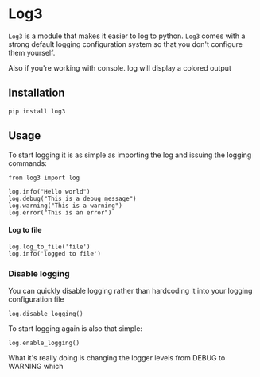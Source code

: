 # Log3

`Log3` is a module that makes it easier to log to python. `Log3` comes with
 a strong default logging configuration system so that you don't configure them
 yourself.

 Also if you're working with console. log will display a colored output

 ## Installation

    pip install log3

## Usage

 To start logging it is as simple as importing the log and issuing the logging
 commands:

    from log3 import log

    log.info("Hello world")
    log.debug("This is a debug message")
    log.warning("This is a warning")
    log.error("This is an error")

#### Log to file

    log.log_to_file('file')
    log.info('logged to file')

### Disable logging

You can quickly disable logging rather than hardcoding it into your logging
configuration file

    log.disable_logging()

To start logging again is also that simple:

    log.enable_logging()

What it's really doing is changing the logger levels from DEBUG to WARNING
which


